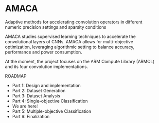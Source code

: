 # AMACA
Adaptive methods for accelerating convolution operators in different numeric precision settings and sparsity conditions

AMACA studies supervised learning techniques to accelerate the convolutional layers of CNNs.
AMACA allows for multi-objective optimization, leveraging algorithmic setting to balance accuracy, performance and power consumption. 

At the moment, the project focuses on the ARM Compute Library (ARMCL) and its four convolution implementations.


ROADMAP 
* Part 1: Design and implementation
* Part 2: Dataset Generation
* Part 3: Dataset Analysis
* Part 4: Single-objective Classification
* We are here!
* Part 5: Multiple-objective Classification
* Part 6: Finalization